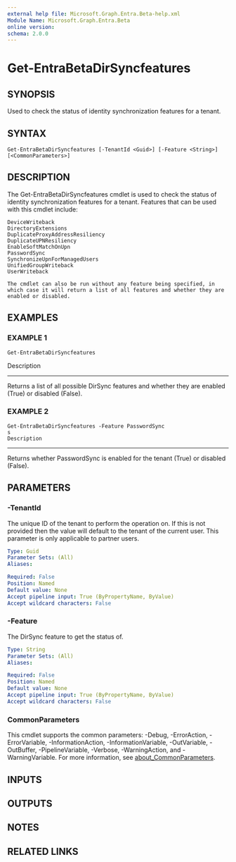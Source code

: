 ```yaml
---
external help file: Microsoft.Graph.Entra.Beta-help.xml
Module Name: Microsoft.Graph.Entra.Beta
online version:
schema: 2.0.0
---
```


# Get-EntraBetaDirSyncfeatures

## SYNOPSIS
Used to check the status of identity synchronization features for a tenant.

## SYNTAX

```
Get-EntraBetaDirSyncfeatures [-TenantId <Guid>] [-Feature <String>] [<CommonParameters>]
```

## DESCRIPTION
The Get-EntraBetaDirSyncfeatures cmdlet is used to check the status of identity synchronization features for a tenant.
Features that can be used with this cmdlet include:

    DeviceWriteback
    DirectoryExtensions
    DuplicateProxyAddressResiliency
    DuplicateUPNResiliency
    EnableSoftMatchOnUpn
    PasswordSync
    SynchronizeUpnForManagedUsers
    UnifiedGroupWriteback
    UserWriteback

    The cmdlet can also be run without any feature being specified, in which case it will return a list of all features and whether they are enabled or disabled.

## EXAMPLES

### EXAMPLE 1
```
Get-EntraBetaDirSyncfeatures
```

Description

-----------

Returns a list of all possible DirSync features and whether they are enabled (True) or disabled (False).

### EXAMPLE 2
```
Get-EntraBetaDirSyncfeatures -Feature PasswordSync
s
Description
```

-----------

Returns whether PasswordSync is enabled for the tenant (True) or disabled (False).

## PARAMETERS

### -TenantId
The unique ID of the tenant to perform the operation on.
If this is not provided then the value will default to the tenant of the current user.
This parameter is only applicable to partner users.

```yaml
Type: Guid
Parameter Sets: (All)
Aliases:

Required: False
Position: Named
Default value: None
Accept pipeline input: True (ByPropertyName, ByValue)
Accept wildcard characters: False
```

### -Feature
The DirSync feature to get the status of.

```yaml
Type: String
Parameter Sets: (All)
Aliases:

Required: False
Position: Named
Default value: None
Accept pipeline input: True (ByPropertyName, ByValue)
Accept wildcard characters: False
```

### CommonParameters
This cmdlet supports the common parameters: -Debug, -ErrorAction, -ErrorVariable, -InformationAction, -InformationVariable, -OutVariable, -OutBuffer, -PipelineVariable, -Verbose, -WarningAction, and -WarningVariable. For more information, see [about_CommonParameters](http://go.microsoft.com/fwlink/?LinkID=113216).

## INPUTS

## OUTPUTS

## NOTES

## RELATED LINKS
